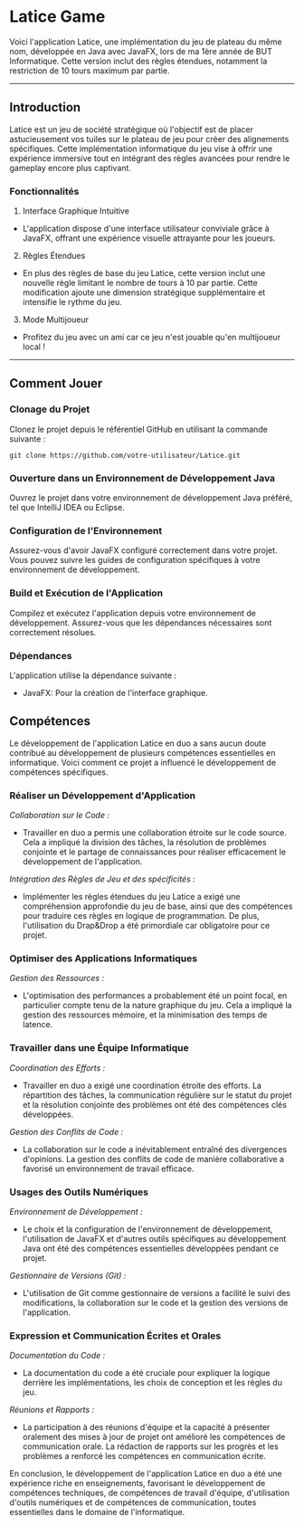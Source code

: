 # Latice Game

Voici l'application Latice, une implémentation du jeu de plateau du même nom, développée en Java avec JavaFX, lors de ma 1ère année de BUT Informatique. Cette version inclut des règles étendues, notamment la restriction de 10 tours maximum par partie.

---

## Introduction

Latice est un jeu de société stratégique où l'objectif est de placer astucieusement vos tuiles sur le plateau de jeu pour créer des alignements spécifiques. Cette implémentation informatique du jeu vise à offrir une expérience immersive tout en intégrant des règles avancées pour rendre le gameplay encore plus captivant.

### Fonctionnalités

1. Interface Graphique Intuitive

- L'application dispose d'une interface utilisateur conviviale grâce à JavaFX, offrant une expérience visuelle attrayante pour les joueurs.

2. Règles Étendues

- En plus des règles de base du jeu Latice, cette version inclut une nouvelle règle limitant le nombre de tours à 10 par partie. Cette modification ajoute une dimension stratégique supplémentaire et intensifie le rythme du jeu.

3. Mode Multijoueur

- Profitez du jeu avec un ami car ce jeu n'est jouable qu'en multijoueur local !

---

## Comment Jouer

### Clonage du Projet

Clonez le projet depuis le référentiel GitHub en utilisant la commande suivante :

```
git clone https://github.com/votre-utilisateur/Latice.git
```

### Ouverture dans un Environnement de Développement Java

Ouvrez le projet dans votre environnement de développement Java préféré, tel que IntelliJ IDEA ou Eclipse.

### Configuration de l'Environnement

Assurez-vous d'avoir JavaFX configuré correctement dans votre projet. Vous pouvez suivre les guides de configuration spécifiques à votre environnement de développement.

### Build et Exécution de l'Application

Compilez et exécutez l'application depuis votre environnement de développement. Assurez-vous que les dépendances nécessaires sont correctement résolues.

### Dépendances

L'application utilise la dépendance suivante :

- JavaFX: Pour la création de l'interface graphique.

## Compétences

Le développement de l'application Latice en duo a sans aucun doute contribué au développement de plusieurs compétences essentielles en informatique. Voici comment ce projet a influencé le développement de compétences spécifiques.

### Réaliser un Développement d'Application

_Collaboration sur le Code :_ 

- Travailler en duo a permis une collaboration étroite sur le code source. Cela a impliqué la division des tâches, la résolution de problèmes conjointe et le partage de connaissances pour réaliser efficacement le développement de l'application.

_Intégration des Règles de Jeu et des spécificités :_ 

- Implémenter les règles étendues du jeu Latice a exigé une compréhension approfondie du jeu de base, ainsi que des compétences pour traduire ces règles en logique de programmation. De plus, l'utilisation du Drap&Drop a été primordiale car obligatoire pour ce projet.

### Optimiser des Applications Informatiques

_Gestion des Ressources :_ 

- L'optimisation des performances a probablement été un point focal, en particulier compte tenu de la nature graphique du jeu. Cela a impliqué la gestion des ressources mémoire, et la minimisation des temps de latence.

### Travailler dans une Équipe Informatique

_Coordination des Efforts :_ 

- Travailler en duo a exigé une coordination étroite des efforts. La répartition des tâches, la communication régulière sur le statut du projet et la résolution conjointe des problèmes ont été des compétences clés développées.

_Gestion des Conflits de Code :_ 

- La collaboration sur le code a inévitablement entraîné des divergences d'opinions. La gestion des conflits de code de manière collaborative a favorisé un environnement de travail efficace.

### Usages des Outils Numériques

_Environnement de Développement :_ 

- Le choix et la configuration de l'environnement de développement, l'utilisation de JavaFX et d'autres outils spécifiques au développement Java ont été des compétences essentielles développées pendant ce projet.

_Gestionnaire de Versions (Git) :_ 

- L'utilisation de Git comme gestionnaire de versions a facilité le suivi des modifications, la collaboration sur le code et la gestion des versions de l'application.

### Expression et Communication Écrites et Orales

_Documentation du Code :_ 

- La documentation du code a été cruciale pour expliquer la logique derrière les implémentations, les choix de conception et les règles du jeu.

_Réunions et Rapports :_ 

- La participation à des réunions d'équipe et la capacité à présenter oralement des mises à jour de projet ont amélioré les compétences de communication orale. La rédaction de rapports sur les progrès et les problèmes a renforcé les compétences en communication écrite.

En conclusion, le développement de l'application Latice en duo a été une expérience riche en enseignements, favorisant le développement de compétences techniques, de compétences de travail d'équipe, d'utilisation d'outils numériques et de compétences de communication, toutes essentielles dans le domaine de l'informatique.
